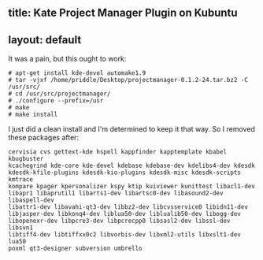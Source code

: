 title: Kate Project Manager Plugin on Kubuntu
---
layout: default
---

It was a pain, but this ought to work:

    # apt-get install kde-devel automake1.9
    # tar -vjxf /home/priddle/Desktop/projectmanager-0.1.2-24.tar.bz2 -C /usr/src/
    # cd /usr/src/projectmanager/
    # ./configure --prefix=/usr
    # make
    # make install

I just did a clean install and I'm determined to keep it that way. So I
removed these packages after:

    cervisia cvs gettext-kde hspell kappfinder kapptemplate kbabel kbugbuster
    kcachegrind kde-core kde-devel kdebase kdebase-dev kdelibs4-dev kdesdk
    kdesdk-kfile-plugins kdesdk-kio-plugins kdesdk-misc kdesdk-scripts kmtrace
    kompare kpager kpersonalizer kspy ktip kuiviewer kunittest libacl1-dev
    libapr1 libaprutil1 libarts1-dev libartsc0-dev libasound2-dev libaspell-dev
    libattr1-dev libavahi-qt3-dev libbz2-dev libcvsservice0 libidn11-dev
    libjasper-dev libkonq4-dev liblua50-dev liblualib50-dev libogg-dev
    libopenexr-dev libpcre3-dev libpcrecpp0 libsasl2-dev libssl-dev libsvn1
    libtiff4-dev libtiffxx0c2 libvorbis-dev libxml2-utils libxslt1-dev lua50
    poxml qt3-designer subversion umbrello
